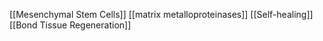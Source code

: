[[Mesenchymal Stem Cells]]
[[matrix metalloproteinases]]
[[Self-healing]]
[[Bond Tissue Regeneration]]
